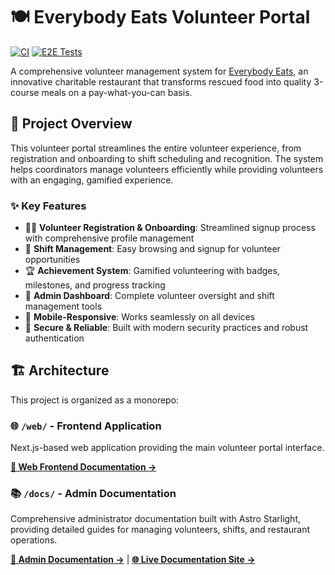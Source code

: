 # 🍽️ Everybody Eats Volunteer Portal

[![CI](https://github.com/malinmalliyawadu/volunteer-portal/actions/workflows/ci.yml/badge.svg)](https://github.com/malinmalliyawadu/volunteer-portal/actions/workflows/ci.yml)
[![E2E Tests](https://github.com/malinmalliyawadu/volunteer-portal/actions/workflows/test.yml/badge.svg)](https://github.com/malinmalliyawadu/volunteer-portal/actions/workflows/test.yml)

A comprehensive volunteer management system for [Everybody Eats](https://www.everybodyeats.nz), an innovative charitable restaurant that transforms rescued food into quality 3-course meals on a pay-what-you-can basis.

## 🚀 Project Overview

This volunteer portal streamlines the entire volunteer experience, from registration and onboarding to shift scheduling and recognition. The system helps coordinators manage volunteers efficiently while providing volunteers with an engaging, gamified experience.

### ✨ Key Features

- 🙋‍♀️ **Volunteer Registration & Onboarding**: Streamlined signup process with comprehensive profile management
- 📅 **Shift Management**: Easy browsing and signup for volunteer opportunities
- 🏆 **Achievement System**: Gamified volunteering with badges, milestones, and progress tracking
- 👥 **Admin Dashboard**: Complete volunteer oversight and shift management tools
- 📱 **Mobile-Responsive**: Works seamlessly on all devices
- 🔐 **Secure & Reliable**: Built with modern security practices and robust authentication

## 🏗️ Architecture

This project is organized as a monorepo:

### 🌐 `/web/` - Frontend Application

Next.js-based web application providing the main volunteer portal interface.

**[📖 Web Frontend Documentation →](./web/README.md)**

### 📚 `/docs/` - Admin Documentation

Comprehensive administrator documentation built with Astro Starlight, providing detailed guides for managing volunteers, shifts, and restaurant operations.

**[📖 Admin Documentation →](./docs/README.md)** | **[🌐 Live Documentation Site →](https://volunteer-portal-docs.vercel.app)**
